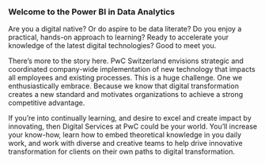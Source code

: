 <h3>Welcome to the Power BI in Data Analytics</h3>
Are you a digital native? Or do aspire to be data literate? Do you enjoy a practical, hands-on approach to learning? Ready to accelerate your knowledge of the latest 
digital technologies? Good to meet you.

There’s more to the story here. PwC Switzerland envisions strategic and coordinated company-wide implementation of new technology that impacts all employees and 
existing processes. This is a huge challenge. One we enthusiastically embrace. Because we know that digital transformation creates a new standard and motivates 
organizations to achieve a strong competitive advantage.

If you’re into continually learning, and desire to excel and create impact by innovating, then Digital Services at PwC could be your world. You’ll increase your 
know-how, learn how to embed theoretical knowledge in you daily work, and work with diverse and creative teams to help drive innovative transformation for clients 
on their own paths to digital transformation.
